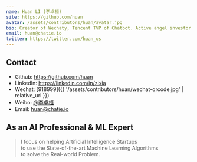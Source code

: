 ```yaml
---
name: Huan LI (李卓桓)
site: https://github.com/huan
avatar: /assets/contributors/huan/avatar.jpg
bio: Creator of Wechaty, Tencent TVP of Chatbot. Active angel investor focusing on Conversational AI, Serial Entrepreneur with 25+ years coding experience.
email: huan@chatie.io
twitter: https://twitter.com/huan_us
---
```


## Contact

- Github: <https://github.com/huan>
- LinkedIn: <https://linkedin.com/in/zixia>
- Wechat: [918999]({{ '/assets/contributors/huan/wechat-qrcode.jpg' | relative_url }})
- Weibo: [@李卓桓](https://weibo.com/lizhuohuan)
- Email: <huan@chatie.io>

## As an AI Professional & ML Expert

> I focus on helping Artificial Intelligence Startups  
> to use the State-of-the-art Machine Learning Algorithms  
> to solve the Real-world Problem.  
